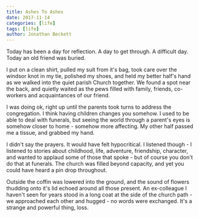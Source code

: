 ```yaml
---
title: Ashes To Ashes
date: 2017-11-14
categories: [life]
tags: [life]
author: Jonathan Beckett
---
```


Today has been a day for reflection. A day to get through. A difficult day. Today an old friend was buried.

I put on a clean shirt, pulled my suit from it's bag, took care over the windsor knot in my tie, polished my shoes, and held my better half's hand as we walked into the quiet parish Church together. We found a spot near the back, and quietly waited as the pews filled with family, friends, co-workers and acquaintances of our friend.

I was doing ok, right up until the parents took turns to address the congregation. I think having children changes you somehow. I used to be able to deal with funerals, but seeing the world through a parent's eyes is somehow closer to home - somehow more affecting. My other half passed me a tissue, and grabbed my hand.

I didn't say the prayers. It would have felt hypocritical. I listened though - I listened to stories about childhood, life, adventure, friendship, character, and wanted to applaud some of those that spoke - but of course you don't do that at funerals. The church was filled beyond capacity, and yet you could have heard a pin drop throughout.

Outside the coffin was lowered into the ground, and the sound of flowers thudding onto it's lid echoed around all those present. An ex-colleague I haven't seen for years stood in a long coat at the side of the church path - we approached each other and hugged - no words were exchanged. It's a strange and powerful thing, loss.